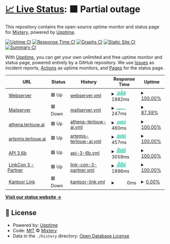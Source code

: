 # [📈 Live Status](https://status.terlouw.ai): <!--live status--> **🟧 Partial outage**

This repository contains the open-source uptime monitor and status page for [Mixtery](https://status.terlouw.ai), powered by [Upptime](https://github.com/upptime/upptime).

[![Uptime CI](https://github.com/Mixtery/mixtery.github.io/workflows/Uptime%20CI/badge.svg)](https://github.com/Mixtery/mixtery.github.io/actions?query=workflow%3A%22Uptime+CI%22)
[![Response Time CI](https://github.com/Mixtery/mixtery.github.io/workflows/Response%20Time%20CI/badge.svg)](https://github.com/Mixtery/mixtery.github.io/actions?query=workflow%3A%22Response+Time+CI%22)
[![Graphs CI](https://github.com/Mixtery/mixtery.github.io/workflows/Graphs%20CI/badge.svg)](https://github.com/Mixtery/mixtery.github.io/actions?query=workflow%3A%22Graphs+CI%22)
[![Static Site CI](https://github.com/Mixtery/mixtery.github.io/workflows/Static%20Site%20CI/badge.svg)](https://github.com/Mixtery/mixtery.github.io/actions?query=workflow%3A%22Static+Site+CI%22)
[![Summary CI](https://github.com/Mixtery/mixtery.github.io/workflows/Summary%20CI/badge.svg)](https://github.com/Mixtery/mixtery.github.io/actions?query=workflow%3A%22Summary+CI%22)

With [Upptime](https://upptime.js.org), you can get your own unlimited and free uptime monitor and status page, powered entirely by a GitHub repository. We use [Issues](https://github.com/Mixtery/mixtery.github.io/issues) as incident reports, [Actions](https://github.com/Mixtery/mixtery.github.io/actions) as uptime monitors, and [Pages](https://status.terlouw.ai) for the status page.

<!--start: status pages-->
<!-- This summary is generated by Upptime (https://github.com/upptime/upptime) -->
<!-- Do not edit this manually, your changes will be overwritten -->
<!-- prettier-ignore -->
| URL | Status | History | Response Time | Uptime |
| --- | ------ | ------- | ------------- | ------ |
| <img alt="" src="https://icons.duckduckgo.com/ip3/terlouw.ai.ico" height="13"> [Webserver](https://terlouw.ai) | 🟩 Up | [webserver.yml](https://github.com/Mixtery/mixtery.github.io/commits/HEAD/history/webserver.yml) | <details><summary><img alt="Response time graph" src="./graphs/webserver/response-time-week.png" height="20"> 1882ms</summary><br><a href="https://status.terlouw.ai/history/webserver"><img alt="Response time 1192" src="https://img.shields.io/endpoint?url=https%3A%2F%2Fraw.githubusercontent.com%2FMixtery%2Fmixtery.github.io%2FHEAD%2Fapi%2Fwebserver%2Fresponse-time.json"></a><br><a href="https://status.terlouw.ai/history/webserver"><img alt="24-hour response time 1645" src="https://img.shields.io/endpoint?url=https%3A%2F%2Fraw.githubusercontent.com%2FMixtery%2Fmixtery.github.io%2FHEAD%2Fapi%2Fwebserver%2Fresponse-time-day.json"></a><br><a href="https://status.terlouw.ai/history/webserver"><img alt="7-day response time 1882" src="https://img.shields.io/endpoint?url=https%3A%2F%2Fraw.githubusercontent.com%2FMixtery%2Fmixtery.github.io%2FHEAD%2Fapi%2Fwebserver%2Fresponse-time-week.json"></a><br><a href="https://status.terlouw.ai/history/webserver"><img alt="30-day response time 1646" src="https://img.shields.io/endpoint?url=https%3A%2F%2Fraw.githubusercontent.com%2FMixtery%2Fmixtery.github.io%2FHEAD%2Fapi%2Fwebserver%2Fresponse-time-month.json"></a><br><a href="https://status.terlouw.ai/history/webserver"><img alt="1-year response time 1336" src="https://img.shields.io/endpoint?url=https%3A%2F%2Fraw.githubusercontent.com%2FMixtery%2Fmixtery.github.io%2FHEAD%2Fapi%2Fwebserver%2Fresponse-time-year.json"></a></details> | <details><summary><a href="https://status.terlouw.ai/history/webserver">100.00%</a></summary><a href="https://status.terlouw.ai/history/webserver"><img alt="All-time uptime 81.35%" src="https://img.shields.io/endpoint?url=https%3A%2F%2Fraw.githubusercontent.com%2FMixtery%2Fmixtery.github.io%2FHEAD%2Fapi%2Fwebserver%2Fuptime.json"></a><br><a href="https://status.terlouw.ai/history/webserver"><img alt="24-hour uptime 100.00%" src="https://img.shields.io/endpoint?url=https%3A%2F%2Fraw.githubusercontent.com%2FMixtery%2Fmixtery.github.io%2FHEAD%2Fapi%2Fwebserver%2Fuptime-day.json"></a><br><a href="https://status.terlouw.ai/history/webserver"><img alt="7-day uptime 100.00%" src="https://img.shields.io/endpoint?url=https%3A%2F%2Fraw.githubusercontent.com%2FMixtery%2Fmixtery.github.io%2FHEAD%2Fapi%2Fwebserver%2Fuptime-week.json"></a><br><a href="https://status.terlouw.ai/history/webserver"><img alt="30-day uptime 100.00%" src="https://img.shields.io/endpoint?url=https%3A%2F%2Fraw.githubusercontent.com%2FMixtery%2Fmixtery.github.io%2FHEAD%2Fapi%2Fwebserver%2Fuptime-month.json"></a><br><a href="https://status.terlouw.ai/history/webserver"><img alt="1-year uptime 69.63%" src="https://img.shields.io/endpoint?url=https%3A%2F%2Fraw.githubusercontent.com%2FMixtery%2Fmixtery.github.io%2FHEAD%2Fapi%2Fwebserver%2Fuptime-year.json"></a></details>
| <img alt="" src="https://icons.duckduckgo.com/ip3/outlook.office.com.ico" height="13"> [Mailserver](https://outlook.office.com) | 🟥 Down | [mailserver.yml](https://github.com/Mixtery/mixtery.github.io/commits/HEAD/history/mailserver.yml) | <details><summary><img alt="Response time graph" src="./graphs/mailserver/response-time-week.png" height="20"> 247ms</summary><br><a href="https://status.terlouw.ai/history/mailserver"><img alt="Response time 280" src="https://img.shields.io/endpoint?url=https%3A%2F%2Fraw.githubusercontent.com%2FMixtery%2Fmixtery.github.io%2FHEAD%2Fapi%2Fmailserver%2Fresponse-time.json"></a><br><a href="https://status.terlouw.ai/history/mailserver"><img alt="24-hour response time 220" src="https://img.shields.io/endpoint?url=https%3A%2F%2Fraw.githubusercontent.com%2FMixtery%2Fmixtery.github.io%2FHEAD%2Fapi%2Fmailserver%2Fresponse-time-day.json"></a><br><a href="https://status.terlouw.ai/history/mailserver"><img alt="7-day response time 247" src="https://img.shields.io/endpoint?url=https%3A%2F%2Fraw.githubusercontent.com%2FMixtery%2Fmixtery.github.io%2FHEAD%2Fapi%2Fmailserver%2Fresponse-time-week.json"></a><br><a href="https://status.terlouw.ai/history/mailserver"><img alt="30-day response time 287" src="https://img.shields.io/endpoint?url=https%3A%2F%2Fraw.githubusercontent.com%2FMixtery%2Fmixtery.github.io%2FHEAD%2Fapi%2Fmailserver%2Fresponse-time-month.json"></a><br><a href="https://status.terlouw.ai/history/mailserver"><img alt="1-year response time 276" src="https://img.shields.io/endpoint?url=https%3A%2F%2Fraw.githubusercontent.com%2FMixtery%2Fmixtery.github.io%2FHEAD%2Fapi%2Fmailserver%2Fresponse-time-year.json"></a></details> | <details><summary><a href="https://status.terlouw.ai/history/mailserver">87.59%</a></summary><a href="https://status.terlouw.ai/history/mailserver"><img alt="All-time uptime 99.67%" src="https://img.shields.io/endpoint?url=https%3A%2F%2Fraw.githubusercontent.com%2FMixtery%2Fmixtery.github.io%2FHEAD%2Fapi%2Fmailserver%2Fuptime.json"></a><br><a href="https://status.terlouw.ai/history/mailserver"><img alt="24-hour uptime 94.10%" src="https://img.shields.io/endpoint?url=https%3A%2F%2Fraw.githubusercontent.com%2FMixtery%2Fmixtery.github.io%2FHEAD%2Fapi%2Fmailserver%2Fuptime-day.json"></a><br><a href="https://status.terlouw.ai/history/mailserver"><img alt="7-day uptime 87.59%" src="https://img.shields.io/endpoint?url=https%3A%2F%2Fraw.githubusercontent.com%2FMixtery%2Fmixtery.github.io%2FHEAD%2Fapi%2Fmailserver%2Fuptime-week.json"></a><br><a href="https://status.terlouw.ai/history/mailserver"><img alt="30-day uptime 93.56%" src="https://img.shields.io/endpoint?url=https%3A%2F%2Fraw.githubusercontent.com%2FMixtery%2Fmixtery.github.io%2FHEAD%2Fapi%2Fmailserver%2Fuptime-month.json"></a><br><a href="https://status.terlouw.ai/history/mailserver"><img alt="1-year uptime 99.46%" src="https://img.shields.io/endpoint?url=https%3A%2F%2Fraw.githubusercontent.com%2FMixtery%2Fmixtery.github.io%2FHEAD%2Fapi%2Fmailserver%2Fuptime-year.json"></a></details>
| <img alt="" src="https://icons.duckduckgo.com/ip3/athena.terlouw.ai.ico" height="13"> [athena.terlouw.ai](https://athena.terlouw.ai) | 🟩 Up | [athena-terlouw-ai.yml](https://github.com/Mixtery/mixtery.github.io/commits/HEAD/history/athena-terlouw-ai.yml) | <details><summary><img alt="Response time graph" src="./graphs/athena-terlouw-ai/response-time-week.png" height="20"> 460ms</summary><br><a href="https://status.terlouw.ai/history/athena-terlouw-ai"><img alt="Response time 422" src="https://img.shields.io/endpoint?url=https%3A%2F%2Fraw.githubusercontent.com%2FMixtery%2Fmixtery.github.io%2FHEAD%2Fapi%2Fathena-terlouw-ai%2Fresponse-time.json"></a><br><a href="https://status.terlouw.ai/history/athena-terlouw-ai"><img alt="24-hour response time 703" src="https://img.shields.io/endpoint?url=https%3A%2F%2Fraw.githubusercontent.com%2FMixtery%2Fmixtery.github.io%2FHEAD%2Fapi%2Fathena-terlouw-ai%2Fresponse-time-day.json"></a><br><a href="https://status.terlouw.ai/history/athena-terlouw-ai"><img alt="7-day response time 460" src="https://img.shields.io/endpoint?url=https%3A%2F%2Fraw.githubusercontent.com%2FMixtery%2Fmixtery.github.io%2FHEAD%2Fapi%2Fathena-terlouw-ai%2Fresponse-time-week.json"></a><br><a href="https://status.terlouw.ai/history/athena-terlouw-ai"><img alt="30-day response time 501" src="https://img.shields.io/endpoint?url=https%3A%2F%2Fraw.githubusercontent.com%2FMixtery%2Fmixtery.github.io%2FHEAD%2Fapi%2Fathena-terlouw-ai%2Fresponse-time-month.json"></a><br><a href="https://status.terlouw.ai/history/athena-terlouw-ai"><img alt="1-year response time 433" src="https://img.shields.io/endpoint?url=https%3A%2F%2Fraw.githubusercontent.com%2FMixtery%2Fmixtery.github.io%2FHEAD%2Fapi%2Fathena-terlouw-ai%2Fresponse-time-year.json"></a></details> | <details><summary><a href="https://status.terlouw.ai/history/athena-terlouw-ai">100.00%</a></summary><a href="https://status.terlouw.ai/history/athena-terlouw-ai"><img alt="All-time uptime 99.98%" src="https://img.shields.io/endpoint?url=https%3A%2F%2Fraw.githubusercontent.com%2FMixtery%2Fmixtery.github.io%2FHEAD%2Fapi%2Fathena-terlouw-ai%2Fuptime.json"></a><br><a href="https://status.terlouw.ai/history/athena-terlouw-ai"><img alt="24-hour uptime 100.00%" src="https://img.shields.io/endpoint?url=https%3A%2F%2Fraw.githubusercontent.com%2FMixtery%2Fmixtery.github.io%2FHEAD%2Fapi%2Fathena-terlouw-ai%2Fuptime-day.json"></a><br><a href="https://status.terlouw.ai/history/athena-terlouw-ai"><img alt="7-day uptime 100.00%" src="https://img.shields.io/endpoint?url=https%3A%2F%2Fraw.githubusercontent.com%2FMixtery%2Fmixtery.github.io%2FHEAD%2Fapi%2Fathena-terlouw-ai%2Fuptime-week.json"></a><br><a href="https://status.terlouw.ai/history/athena-terlouw-ai"><img alt="30-day uptime 100.00%" src="https://img.shields.io/endpoint?url=https%3A%2F%2Fraw.githubusercontent.com%2FMixtery%2Fmixtery.github.io%2FHEAD%2Fapi%2Fathena-terlouw-ai%2Fuptime-month.json"></a><br><a href="https://status.terlouw.ai/history/athena-terlouw-ai"><img alt="1-year uptime 100.00%" src="https://img.shields.io/endpoint?url=https%3A%2F%2Fraw.githubusercontent.com%2FMixtery%2Fmixtery.github.io%2FHEAD%2Fapi%2Fathena-terlouw-ai%2Fuptime-year.json"></a></details>
| <img alt="" src="https://icons.duckduckgo.com/ip3/artemis.terlouw.ai.ico" height="13"> [artemis.terlouw.ai](https://artemis.terlouw.ai) | 🟩 Up | [artemis-terlouw-ai.yml](https://github.com/Mixtery/mixtery.github.io/commits/HEAD/history/artemis-terlouw-ai.yml) | <details><summary><img alt="Response time graph" src="./graphs/artemis-terlouw-ai/response-time-week.png" height="20"> 457ms</summary><br><a href="https://status.terlouw.ai/history/artemis-terlouw-ai"><img alt="Response time 406" src="https://img.shields.io/endpoint?url=https%3A%2F%2Fraw.githubusercontent.com%2FMixtery%2Fmixtery.github.io%2FHEAD%2Fapi%2Fartemis-terlouw-ai%2Fresponse-time.json"></a><br><a href="https://status.terlouw.ai/history/artemis-terlouw-ai"><img alt="24-hour response time 611" src="https://img.shields.io/endpoint?url=https%3A%2F%2Fraw.githubusercontent.com%2FMixtery%2Fmixtery.github.io%2FHEAD%2Fapi%2Fartemis-terlouw-ai%2Fresponse-time-day.json"></a><br><a href="https://status.terlouw.ai/history/artemis-terlouw-ai"><img alt="7-day response time 457" src="https://img.shields.io/endpoint?url=https%3A%2F%2Fraw.githubusercontent.com%2FMixtery%2Fmixtery.github.io%2FHEAD%2Fapi%2Fartemis-terlouw-ai%2Fresponse-time-week.json"></a><br><a href="https://status.terlouw.ai/history/artemis-terlouw-ai"><img alt="30-day response time 484" src="https://img.shields.io/endpoint?url=https%3A%2F%2Fraw.githubusercontent.com%2FMixtery%2Fmixtery.github.io%2FHEAD%2Fapi%2Fartemis-terlouw-ai%2Fresponse-time-month.json"></a><br><a href="https://status.terlouw.ai/history/artemis-terlouw-ai"><img alt="1-year response time 419" src="https://img.shields.io/endpoint?url=https%3A%2F%2Fraw.githubusercontent.com%2FMixtery%2Fmixtery.github.io%2FHEAD%2Fapi%2Fartemis-terlouw-ai%2Fresponse-time-year.json"></a></details> | <details><summary><a href="https://status.terlouw.ai/history/artemis-terlouw-ai">100.00%</a></summary><a href="https://status.terlouw.ai/history/artemis-terlouw-ai"><img alt="All-time uptime 99.99%" src="https://img.shields.io/endpoint?url=https%3A%2F%2Fraw.githubusercontent.com%2FMixtery%2Fmixtery.github.io%2FHEAD%2Fapi%2Fartemis-terlouw-ai%2Fuptime.json"></a><br><a href="https://status.terlouw.ai/history/artemis-terlouw-ai"><img alt="24-hour uptime 100.00%" src="https://img.shields.io/endpoint?url=https%3A%2F%2Fraw.githubusercontent.com%2FMixtery%2Fmixtery.github.io%2FHEAD%2Fapi%2Fartemis-terlouw-ai%2Fuptime-day.json"></a><br><a href="https://status.terlouw.ai/history/artemis-terlouw-ai"><img alt="7-day uptime 100.00%" src="https://img.shields.io/endpoint?url=https%3A%2F%2Fraw.githubusercontent.com%2FMixtery%2Fmixtery.github.io%2FHEAD%2Fapi%2Fartemis-terlouw-ai%2Fuptime-week.json"></a><br><a href="https://status.terlouw.ai/history/artemis-terlouw-ai"><img alt="30-day uptime 100.00%" src="https://img.shields.io/endpoint?url=https%3A%2F%2Fraw.githubusercontent.com%2FMixtery%2Fmixtery.github.io%2FHEAD%2Fapi%2Fartemis-terlouw-ai%2Fuptime-month.json"></a><br><a href="https://status.terlouw.ai/history/artemis-terlouw-ai"><img alt="1-year uptime 100.00%" src="https://img.shields.io/endpoint?url=https%3A%2F%2Fraw.githubusercontent.com%2FMixtery%2Fmixtery.github.io%2FHEAD%2Fapi%2Fartemis-terlouw-ai%2Fuptime-year.json"></a></details>
| <img alt="" src="https://icons.duckduckgo.com/ip3/terlouw.io.ico" height="13"> [API 3.6b](https://terlouw.io) | 🟩 Up | [api-3-6b.yml](https://github.com/Mixtery/mixtery.github.io/commits/HEAD/history/api-3-6b.yml) | <details><summary><img alt="Response time graph" src="./graphs/api-3-6b/response-time-week.png" height="20"> 3059ms</summary><br><a href="https://status.terlouw.ai/history/api-3-6b"><img alt="Response time 2665" src="https://img.shields.io/endpoint?url=https%3A%2F%2Fraw.githubusercontent.com%2FMixtery%2Fmixtery.github.io%2FHEAD%2Fapi%2Fapi-3-6b%2Fresponse-time.json"></a><br><a href="https://status.terlouw.ai/history/api-3-6b"><img alt="24-hour response time 3811" src="https://img.shields.io/endpoint?url=https%3A%2F%2Fraw.githubusercontent.com%2FMixtery%2Fmixtery.github.io%2FHEAD%2Fapi%2Fapi-3-6b%2Fresponse-time-day.json"></a><br><a href="https://status.terlouw.ai/history/api-3-6b"><img alt="7-day response time 3059" src="https://img.shields.io/endpoint?url=https%3A%2F%2Fraw.githubusercontent.com%2FMixtery%2Fmixtery.github.io%2FHEAD%2Fapi%2Fapi-3-6b%2Fresponse-time-week.json"></a><br><a href="https://status.terlouw.ai/history/api-3-6b"><img alt="30-day response time 2864" src="https://img.shields.io/endpoint?url=https%3A%2F%2Fraw.githubusercontent.com%2FMixtery%2Fmixtery.github.io%2FHEAD%2Fapi%2Fapi-3-6b%2Fresponse-time-month.json"></a><br><a href="https://status.terlouw.ai/history/api-3-6b"><img alt="1-year response time 2630" src="https://img.shields.io/endpoint?url=https%3A%2F%2Fraw.githubusercontent.com%2FMixtery%2Fmixtery.github.io%2FHEAD%2Fapi%2Fapi-3-6b%2Fresponse-time-year.json"></a></details> | <details><summary><a href="https://status.terlouw.ai/history/api-3-6b">100.00%</a></summary><a href="https://status.terlouw.ai/history/api-3-6b"><img alt="All-time uptime 99.58%" src="https://img.shields.io/endpoint?url=https%3A%2F%2Fraw.githubusercontent.com%2FMixtery%2Fmixtery.github.io%2FHEAD%2Fapi%2Fapi-3-6b%2Fuptime.json"></a><br><a href="https://status.terlouw.ai/history/api-3-6b"><img alt="24-hour uptime 100.00%" src="https://img.shields.io/endpoint?url=https%3A%2F%2Fraw.githubusercontent.com%2FMixtery%2Fmixtery.github.io%2FHEAD%2Fapi%2Fapi-3-6b%2Fuptime-day.json"></a><br><a href="https://status.terlouw.ai/history/api-3-6b"><img alt="7-day uptime 100.00%" src="https://img.shields.io/endpoint?url=https%3A%2F%2Fraw.githubusercontent.com%2FMixtery%2Fmixtery.github.io%2FHEAD%2Fapi%2Fapi-3-6b%2Fuptime-week.json"></a><br><a href="https://status.terlouw.ai/history/api-3-6b"><img alt="30-day uptime 100.00%" src="https://img.shields.io/endpoint?url=https%3A%2F%2Fraw.githubusercontent.com%2FMixtery%2Fmixtery.github.io%2FHEAD%2Fapi%2Fapi-3-6b%2Fuptime-month.json"></a><br><a href="https://status.terlouw.ai/history/api-3-6b"><img alt="1-year uptime 99.44%" src="https://img.shields.io/endpoint?url=https%3A%2F%2Fraw.githubusercontent.com%2FMixtery%2Fmixtery.github.io%2FHEAD%2Fapi%2Fapi-3-6b%2Fuptime-year.json"></a></details>
| <img alt="" src="https://icons.duckduckgo.com/ip3/terlouw.legal.ico" height="13"> [LinkCon 3 - Partner](https://terlouw.legal) | 🟩 Up | [link-con-3-partner.yml](https://github.com/Mixtery/mixtery.github.io/commits/HEAD/history/link-con-3-partner.yml) | <details><summary><img alt="Response time graph" src="./graphs/link-con-3-partner/response-time-week.png" height="20"> 1896ms</summary><br><a href="https://status.terlouw.ai/history/link-con-3-partner"><img alt="Response time 1981" src="https://img.shields.io/endpoint?url=https%3A%2F%2Fraw.githubusercontent.com%2FMixtery%2Fmixtery.github.io%2FHEAD%2Fapi%2Flink-con-3-partner%2Fresponse-time.json"></a><br><a href="https://status.terlouw.ai/history/link-con-3-partner"><img alt="24-hour response time 2205" src="https://img.shields.io/endpoint?url=https%3A%2F%2Fraw.githubusercontent.com%2FMixtery%2Fmixtery.github.io%2FHEAD%2Fapi%2Flink-con-3-partner%2Fresponse-time-day.json"></a><br><a href="https://status.terlouw.ai/history/link-con-3-partner"><img alt="7-day response time 1896" src="https://img.shields.io/endpoint?url=https%3A%2F%2Fraw.githubusercontent.com%2FMixtery%2Fmixtery.github.io%2FHEAD%2Fapi%2Flink-con-3-partner%2Fresponse-time-week.json"></a><br><a href="https://status.terlouw.ai/history/link-con-3-partner"><img alt="30-day response time 1881" src="https://img.shields.io/endpoint?url=https%3A%2F%2Fraw.githubusercontent.com%2FMixtery%2Fmixtery.github.io%2FHEAD%2Fapi%2Flink-con-3-partner%2Fresponse-time-month.json"></a><br><a href="https://status.terlouw.ai/history/link-con-3-partner"><img alt="1-year response time 1942" src="https://img.shields.io/endpoint?url=https%3A%2F%2Fraw.githubusercontent.com%2FMixtery%2Fmixtery.github.io%2FHEAD%2Fapi%2Flink-con-3-partner%2Fresponse-time-year.json"></a></details> | <details><summary><a href="https://status.terlouw.ai/history/link-con-3-partner">100.00%</a></summary><a href="https://status.terlouw.ai/history/link-con-3-partner"><img alt="All-time uptime 99.91%" src="https://img.shields.io/endpoint?url=https%3A%2F%2Fraw.githubusercontent.com%2FMixtery%2Fmixtery.github.io%2FHEAD%2Fapi%2Flink-con-3-partner%2Fuptime.json"></a><br><a href="https://status.terlouw.ai/history/link-con-3-partner"><img alt="24-hour uptime 100.00%" src="https://img.shields.io/endpoint?url=https%3A%2F%2Fraw.githubusercontent.com%2FMixtery%2Fmixtery.github.io%2FHEAD%2Fapi%2Flink-con-3-partner%2Fuptime-day.json"></a><br><a href="https://status.terlouw.ai/history/link-con-3-partner"><img alt="7-day uptime 100.00%" src="https://img.shields.io/endpoint?url=https%3A%2F%2Fraw.githubusercontent.com%2FMixtery%2Fmixtery.github.io%2FHEAD%2Fapi%2Flink-con-3-partner%2Fuptime-week.json"></a><br><a href="https://status.terlouw.ai/history/link-con-3-partner"><img alt="30-day uptime 99.94%" src="https://img.shields.io/endpoint?url=https%3A%2F%2Fraw.githubusercontent.com%2FMixtery%2Fmixtery.github.io%2FHEAD%2Fapi%2Flink-con-3-partner%2Fuptime-month.json"></a><br><a href="https://status.terlouw.ai/history/link-con-3-partner"><img alt="1-year uptime 99.98%" src="https://img.shields.io/endpoint?url=https%3A%2F%2Fraw.githubusercontent.com%2FMixtery%2Fmixtery.github.io%2FHEAD%2Fapi%2Flink-con-3-partner%2Fuptime-year.json"></a></details>
| <img alt="" src="https://icons.duckduckgo.com/ip3/office.terlouw.ai.ico" height="13"> [Kantoor Link](https://office.terlouw.ai) | 🟥 Down | [kantoor-link.yml](https://github.com/Mixtery/mixtery.github.io/commits/HEAD/history/kantoor-link.yml) | <details><summary><img alt="Response time graph" src="./graphs/kantoor-link/response-time-week.png" height="20"> 0ms</summary><br><a href="https://status.terlouw.ai/history/kantoor-link"><img alt="Response time 254" src="https://img.shields.io/endpoint?url=https%3A%2F%2Fraw.githubusercontent.com%2FMixtery%2Fmixtery.github.io%2FHEAD%2Fapi%2Fkantoor-link%2Fresponse-time.json"></a><br><a href="https://status.terlouw.ai/history/kantoor-link"><img alt="24-hour response time 0" src="https://img.shields.io/endpoint?url=https%3A%2F%2Fraw.githubusercontent.com%2FMixtery%2Fmixtery.github.io%2FHEAD%2Fapi%2Fkantoor-link%2Fresponse-time-day.json"></a><br><a href="https://status.terlouw.ai/history/kantoor-link"><img alt="7-day response time 0" src="https://img.shields.io/endpoint?url=https%3A%2F%2Fraw.githubusercontent.com%2FMixtery%2Fmixtery.github.io%2FHEAD%2Fapi%2Fkantoor-link%2Fresponse-time-week.json"></a><br><a href="https://status.terlouw.ai/history/kantoor-link"><img alt="30-day response time 0" src="https://img.shields.io/endpoint?url=https%3A%2F%2Fraw.githubusercontent.com%2FMixtery%2Fmixtery.github.io%2FHEAD%2Fapi%2Fkantoor-link%2Fresponse-time-month.json"></a><br><a href="https://status.terlouw.ai/history/kantoor-link"><img alt="1-year response time 247" src="https://img.shields.io/endpoint?url=https%3A%2F%2Fraw.githubusercontent.com%2FMixtery%2Fmixtery.github.io%2FHEAD%2Fapi%2Fkantoor-link%2Fresponse-time-year.json"></a></details> | <details><summary><a href="https://status.terlouw.ai/history/kantoor-link">0.00%</a></summary><a href="https://status.terlouw.ai/history/kantoor-link"><img alt="All-time uptime 10.04%" src="https://img.shields.io/endpoint?url=https%3A%2F%2Fraw.githubusercontent.com%2FMixtery%2Fmixtery.github.io%2FHEAD%2Fapi%2Fkantoor-link%2Fuptime.json"></a><br><a href="https://status.terlouw.ai/history/kantoor-link"><img alt="24-hour uptime 0.00%" src="https://img.shields.io/endpoint?url=https%3A%2F%2Fraw.githubusercontent.com%2FMixtery%2Fmixtery.github.io%2FHEAD%2Fapi%2Fkantoor-link%2Fuptime-day.json"></a><br><a href="https://status.terlouw.ai/history/kantoor-link"><img alt="7-day uptime 0.00%" src="https://img.shields.io/endpoint?url=https%3A%2F%2Fraw.githubusercontent.com%2FMixtery%2Fmixtery.github.io%2FHEAD%2Fapi%2Fkantoor-link%2Fuptime-week.json"></a><br><a href="https://status.terlouw.ai/history/kantoor-link"><img alt="30-day uptime 0.00%" src="https://img.shields.io/endpoint?url=https%3A%2F%2Fraw.githubusercontent.com%2FMixtery%2Fmixtery.github.io%2FHEAD%2Fapi%2Fkantoor-link%2Fuptime-month.json"></a><br><a href="https://status.terlouw.ai/history/kantoor-link"><img alt="1-year uptime 0.00%" src="https://img.shields.io/endpoint?url=https%3A%2F%2Fraw.githubusercontent.com%2FMixtery%2Fmixtery.github.io%2FHEAD%2Fapi%2Fkantoor-link%2Fuptime-year.json"></a></details>

<!--end: status pages-->

[**Visit our status website →**](https://status.terlouw.ai)

## 📄 License

- Powered by: [Upptime](https://github.com/upptime/upptime)
- Code: [MIT](./LICENSE) © [Mixtery](https://status.terlouw.ai)
- Data in the `./history` directory: [Open Database License](https://opendatacommons.org/licenses/odbl/1-0/)

